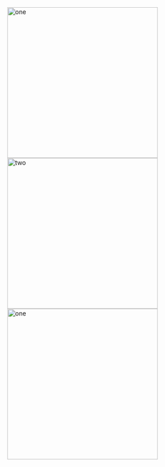 <img width="344" alt="one" src="https://user-images.githubusercontent.com/49156359/148279403-d1caef8a-1a54-4076-a532-7cb30d94da56.png">
<img width="344" alt="two" src="https://user-images.githubusercontent.com/49156359/148279407-dad0cedd-2ebb-47a8-90b7-08bd354543aa.png">
<img width="344" alt="one" src="https://user-images.githubusercontent.com/49156359/148344863-c52fc610-0a29-4ec9-b9ff-42760b66f27c.png">
